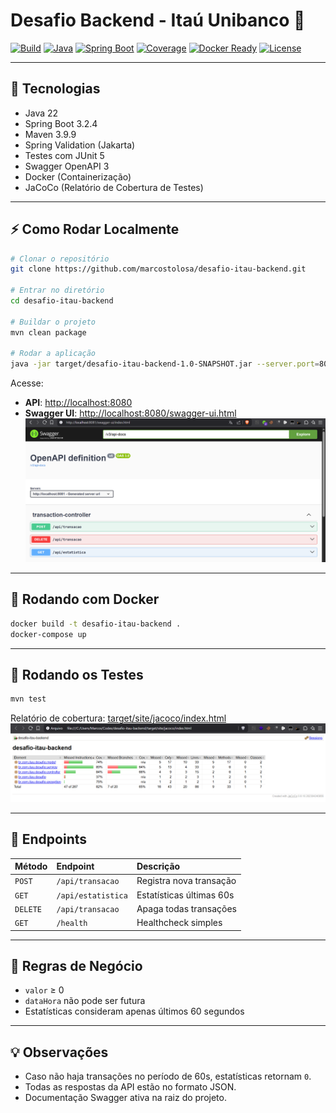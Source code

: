 # Desafio Backend - Itaú Unibanco 🚀

[![Build](https://img.shields.io/badge/build-passing-brightgreen)](https://maven.apache.org/)
[![Java](https://img.shields.io/badge/Java-22-blue.svg)](https://adoptium.net/)
[![Spring Boot](https://img.shields.io/badge/Spring%20Boot-3.2.4-brightgreen)](https://spring.io/projects/spring-boot)
[![Coverage](https://img.shields.io/badge/Coverage-82%25-blueviolet)](target/site/jacoco/index.html)
[![Docker Ready](https://img.shields.io/badge/Docker-Ready-blue)](https://www.docker.com/)
[![License](https://img.shields.io/badge/license-MIT-lightgrey.svg)](LICENSE)

---

## 🚀 Tecnologias

- Java 22
- Spring Boot 3.2.4
- Maven 3.9.9
- Spring Validation (Jakarta)
- Testes com JUnit 5
- Swagger OpenAPI 3
- Docker (Containerização)
- JaCoCo (Relatório de Cobertura de Testes)

---

## ⚡ Como Rodar Localmente

```bash
# Clonar o repositório
git clone https://github.com/marcostolosa/desafio-itau-backend.git

# Entrar no diretório
cd desafio-itau-backend

# Buildar o projeto
mvn clean package

# Rodar a aplicação
java -jar target/desafio-itau-backend-1.0-SNAPSHOT.jar --server.port=8080
```

Acesse:
- **API**: [http://localhost:8080](http://localhost:8080)
- **Swagger UI**: [http://localhost:8080/swagger-ui.html](http://localhost:8080/swagger-ui.html)
![](img/05.png)
---

## 🐳 Rodando com Docker

```bash
docker build -t desafio-itau-backend .
docker-compose up 
```

---

## 🧪 Rodando os Testes

```bash
mvn test
```

Relatório de cobertura: [target/site/jacoco/index.html](target/site/jacoco/index.html)
![](img/06.png)

---

## 📁 Endpoints

| Método | Endpoint | Descrição |
|:---|:---|:---|
| `POST` | `/api/transacao` | Registra nova transação |
| `GET` | `/api/estatistica` | Estatísticas últimas 60s |
| `DELETE` | `/api/transacao` | Apaga todas transações |
| `GET` | `/health` | Healthcheck simples |

---

## 📄 Regras de Negócio

- `valor` ≥ 0
- `dataHora` não pode ser futura
- Estatísticas consideram apenas últimos 60 segundos

---

## 💡 Observações

- Caso não haja transações no período de 60s, estatísticas retornam `0`.
- Todas as respostas da API estão no formato JSON.
- Documentação Swagger ativa na raiz do projeto.
